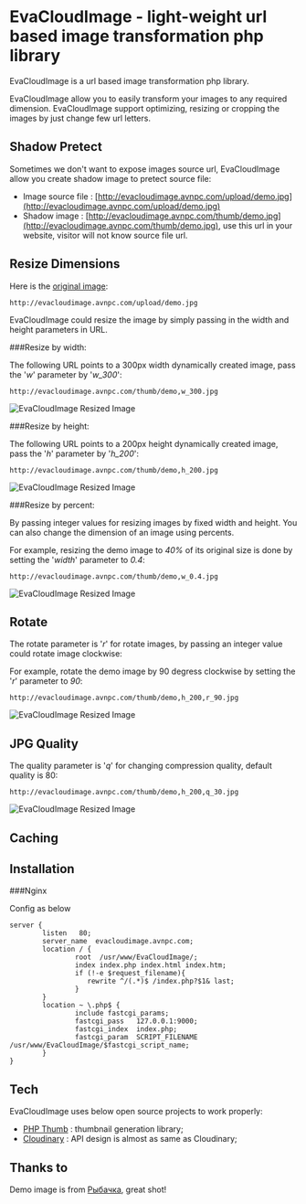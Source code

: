 EvaCloudImage - light-weight url based image transformation php library
================================================================

EvaCloudImage is a url based image transformation php library.

EvaCloudImage allow you to easily transform your images to any required dimension. EvaCloudImage support optimizing, resizing or cropping the images by just change few url letters.

Shadow Pretect
--------------

Sometimes we don't want to expose images source url, EvaCloudImage allow you create shadow image to pretect source file:

 - Image source file : [http://evacloudimage.avnpc.com/upload/demo.jpg](http://evacloudimage.avnpc.com/upload/demo.jpg)
 - Shadow image : [http://evacloudimage.avnpc.com/thumb/demo.jpg](http://evacloudimage.avnpc.com/thumb/demo.jpg), use this url in your website, visitor will not know source file url.

Resize Dimensions
-----------------

Here is the [original image](http://evacloudimage.avnpc.com/upload/demo.jpg): 

    http://evacloudimage.avnpc.com/upload/demo.jpg

EvaCloudImage could resize the image by simply passing in the width and height parameters in URL. 

###Resize by width:

The following URL points to a 300px width dynamically created image, pass the '*w*' parameter by '*w_300*':

    http://evacloudimage.avnpc.com/thumb/demo,w_300.jpg

![EvaCloudImage Resized Image](http://evacloudimage.avnpc.com/thumb/demo,w_300.jpg)

###Resize by height:

The following URL points to a 200px height dynamically created image, pass the '*h*' parameter by '*h_200*':

    http://evacloudimage.avnpc.com/thumb/demo,h_200.jpg

![EvaCloudImage Resized Image](http://evacloudimage.avnpc.com/thumb/demo,h_200.jpg)

###Resize by percent:

By passing integer values for resizing images by fixed width and height. You can also change the dimension of an image using percents. 

For example, resizing the demo image to *40%* of its original size is done by setting the '*width*' parameter to *0.4*:

    http://evacloudimage.avnpc.com/thumb/demo,w_0.4.jpg

![EvaCloudImage Resized Image](http://evacloudimage.avnpc.com/thumb/demo,w_0.4.jpg)

Rotate
-----------------

The rotate parameter is '*r*' for rotate images, by passing an integer value could rotate image clockwise:

For example, rotate the demo image by 90 degress clockwise by setting the '*r*' parameter to *90*:

    http://evacloudimage.avnpc.com/thumb/demo,h_200,r_90.jpg

![EvaCloudImage Resized Image](http://evacloudimage.avnpc.com/thumb/demo,h_200,r_90.jpg)


JPG Quality
-----------------

The quality parameter is '*q*' for changing compression quality, default quality is 80:

    http://evacloudimage.avnpc.com/thumb/demo,h_200,q_30.jpg

![EvaCloudImage Resized Image](http://evacloudimage.avnpc.com/thumb/demo,h_200,q_30.jpg)

Caching
-------




Installation
------------

###Nginx

Config as below

    server {
            listen   80;
            server_name  evacloudimage.avnpc.com;
            location / {
                    root  /usr/www/EvaCloudImage/;
                    index index.php index.html index.htm;
                    if (!-e $request_filename){
                       rewrite ^/(.*)$ /index.php?$1& last;
                    }
            }
            location ~ \.php$ {
                    include fastcgi_params;
                    fastcgi_pass   127.0.0.1:9000;
                    fastcgi_index  index.php;
                    fastcgi_param  SCRIPT_FILENAME  /usr/www/EvaCloudImage/$fastcgi_script_name;
            }
    }



Tech
----

EvaCloudImage uses below open source projects to work properly:

 - [PHP Thumb](https://github.com/masterexploder/PHPThumb) : thumbnail generation library;
 - [Cloudinary](http://cloudinary.com/) : API design is almost as same as Cloudinary;


Thanks to
---------
Demo image is from [Рыбачка](http://nzakonova.35photo.ru/photo_391467/), great shot!



